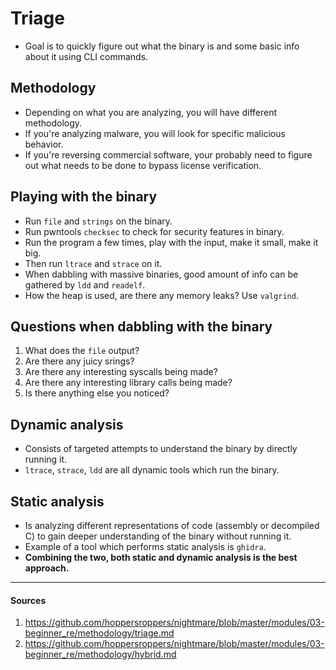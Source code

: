 # Triage

- Goal is to quickly figure out what the binary is and some basic info about it using CLI commands.

## Methodology

- Depending on what you are analyzing, you will have different methodology.
- If you're analyzing malware, you will look for specific malicious behavior.
- If you're reversing commercial software, your probably need to figure out what needs to be done to bypass license verification.

## Playing with the binary

- Run `file` and `strings` on the binary.
- Run pwntools `checksec` to check for security features in binary.
- Run the program a few times, play with the input, make it small, make it big.
- Then run `ltrace` and `strace` on it.
- When dabbling with massive binaries, good amount of info can be gathered by `ldd` and `readelf`.
- How the heap is used, are there any memory leaks? Use `valgrind`.

## Questions when dabbling with the binary
1. What does the `file` output?
2. Are there any juicy srings?
3. Are there any interesting syscalls being made?
4. Are there any interesting library calls being made?
5. Is there anything else you noticed?

## Dynamic analysis

- Consists of targeted attempts to understand the binary by directly running it.
- `ltrace`, `strace`, `ldd` are all dynamic tools which run the binary.

## Static analysis

- Is analyzing different representations of code (assembly or decompiled C) to gain deeper understanding of the binary without running it.
- Example of a tool which performs static analysis is `ghidra`.
- __Combining the two, both static and dynamic analysis is the best approach.__


---

#### Sources

1. https://github.com/hoppersroppers/nightmare/blob/master/modules/03-beginner_re/methodology/triage.md
2. https://github.com/hoppersroppers/nightmare/blob/master/modules/03-beginner_re/methodology/hybrid.md

